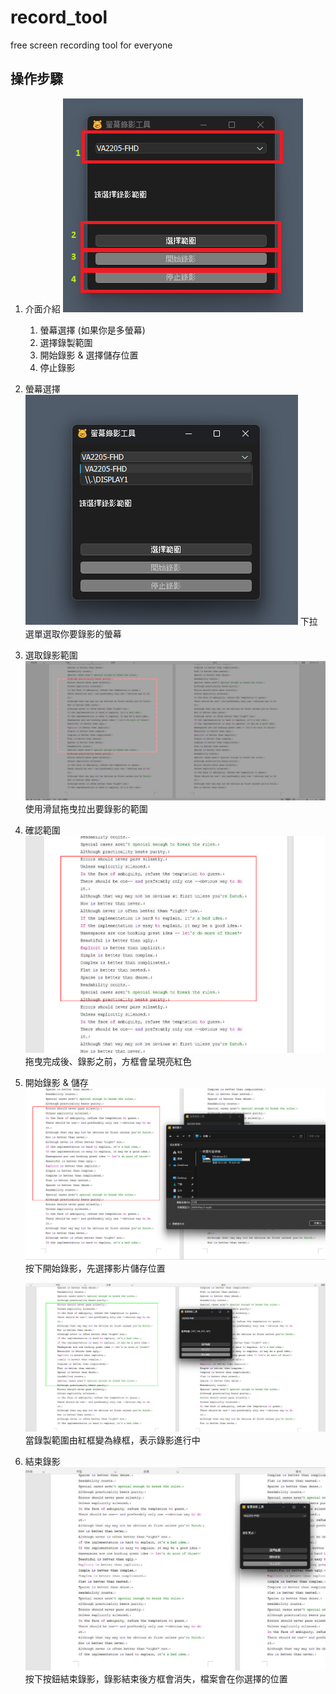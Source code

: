 # record_tool
free  screen recording tool for everyone

## 操作步驟
1. 介面介紹
    ![程式介面](./docs/images/1-menu.png)
    1. 螢幕選擇 (如果你是多螢幕)
    2. 選擇錄製範圍
    3. 開始錄影 & 選擇儲存位置
    4. 停止錄影
2. 螢幕選擇
    ![操作步驟 1](./docs/images/2-multi_screen.png)
    下拉選單選取你要錄影的螢幕
3. 選取錄影範圍
    ![操作步驟 2](./docs/images/3-select_area.png)
    使用滑鼠拖曳拉出要錄影的範圍
4. 確認範圍
    ![操作步驟 3](./docs/images/4-recording_box.png)
    拖曳完成後、錄影之前，方框會呈現亮紅色
5. 開始錄影 & 儲存
    ![操作步驟 4](./docs/images/5-saved.png)
    按下開始錄影，先選擇影片儲存位置

    ![操作步驟 5](./docs/images/6-recording.png)
    當錄製範圍由紅框變為綠框，表示錄影進行中
6. 結束錄影
    ![操作步驟 6](./docs/images/7-end.png)
    按下按鈕結束錄影，錄影結束後方框會消失，檔案會在你選擇的位置